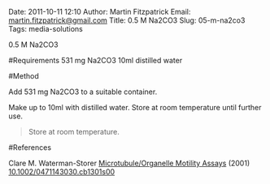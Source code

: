 Date: 2011-10-11 12:10
Author: Martin Fitzpatrick
Email: martin.fitzpatrick@gmail.com
Title: 0.5 M Na2CO3
Slug: 05-m-na2co3
Tags: media-solutions

0.5 M Na2CO3





#Requirements
531 mg Na2CO3
10ml distilled water

#Method

Add 531 mg Na2CO3 to a suitable container. 



Make up to 10ml with distilled water. Store at room temperature until further use.


>Store at room temperature.




#References


Clare M. Waterman-Storer [Microtubule/Organelle Motility Assays](http://dx.doi.org/10.1002/0471143030.cb1301s00)  (2001)
[10.1002/0471143030.cb1301s00](http://dx.doi.org/10.1002/0471143030.cb1301s00)





